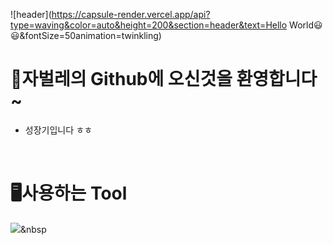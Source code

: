 ![header](https://capsule-render.vercel.app/api?type=waving&color=auto&height=200&section=header&text=Hello World😃😃&fontSize=50animation=twinkling)

# 🎈자벌레의 Github에 오신것을 환영합니다~
- 성장기입니다 ㅎㅎ
<br>

# 🖥사용하는 Tool
<img src="https://img.shields.io/badge/${아이콘}-${색상}?style=${뱃지스타일}&logo=${텍스트}&logoColor=${텍스트 색상}"/></a>&nbsp

